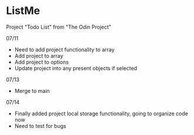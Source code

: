 # ListMe
Project "Todo List" from "The Odin Project"

07/11
- Need to add project functionality to array
- Add project to array
- Add project to options
- Update project into any present objects if selected

07/13
- Merge to main

07/14
- Finally added project local storage functionality, going to organize code now
- Need to test for bugs
